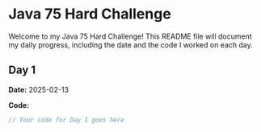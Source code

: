 # Java 75 Hard Challenge

Welcome to my Java 75 Hard Challenge! This README file will document my daily progress, including the date and the code I worked on each day.

## Day 1
**Date:** 2025-02-13

**Code:**
```java
// Your code for Day 1 goes here
